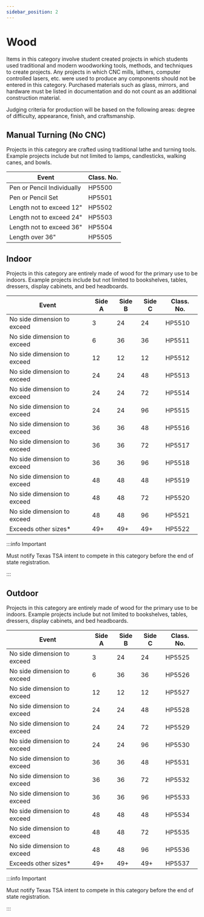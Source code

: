 ```yaml
---
sidebar_position: 2
---
```


# Wood

Items in this category involve student created projects in which students used traditional and modern woodworking tools, methods, and techniques to create projects. Any projects in which CNC mills, lathers, computer controlled lasers, etc. were used to produce any components should not be entered in this category. Purchased materials such as glass, mirrors, and hardware must be listed in documentation and do not count as an additional construction material.

Judging criteria for production will be based on the following areas: degree of difficulty, appearance, finish, and craftsmanship.

## Manual Turning (No CNC)

Projects in this category are crafted using traditional lathe and turning tools. Example projects include but not limited to lamps, candlesticks, walking canes, and bowls.

| Event                      | Class. No. |
| -------------------------- | ---------- |
| Pen or Pencil Individually | HP5500     |
| Pen or Pencil Set          | HP5501     |
| Length not to exceed 12"   | HP5502     |
| Length not to exceed 24"   | HP5503     |
| Length not to exceed 36"   | HP5504     |
| Length over 36"            | HP5505     |

## Indoor

Projects in this category are entirely made of wood for the primary use to be indoors. Example projects include but not limited to bookshelves, tables, dressers, display cabinets, and bed headboards.

| Event                       | Side A | Side B | Side C | Class. No. |
| --------------------------- | ------ | ------ | ------ | ---------- |
| No side dimension to exceed | 3      | 24     | 24     | HP5510     |
| No side dimension to exceed | 6      | 36     | 36     | HP5511     |
| No side dimension to exceed | 12     | 12     | 12     | HP5512     |
| No side dimension to exceed | 24     | 24     | 48     | HP5513     |
| No side dimension to exceed | 24     | 24     | 72     | HP5514     |
| No side dimension to exceed | 24     | 24     | 96     | HP5515     |
| No side dimension to exceed | 36     | 36     | 48     | HP5516     |
| No side dimension to exceed | 36     | 36     | 72     | HP5517     |
| No side dimension to exceed | 36     | 36     | 96     | HP5518     |
| No side dimension to exceed | 48     | 48     | 48     | HP5519     |
| No side dimension to exceed | 48     | 48     | 72     | HP5520     |
| No side dimension to exceed | 48     | 48     | 96     | HP5521     |
| Exceeds other sizes\*       | 49+    | 49+    | 49+    | HP5522     |

:::info Important

Must notify Texas TSA intent to compete in this category before the end of state registration.

:::

## Outdoor

Projects in this category are entirely made of wood for the primary use to be indoors. Example projects include but not limited to bookshelves, tables, dressers, display cabinets, and bed headboards.

| Event                       | Side A | Side B | Side C | Class. No. |
| --------------------------- | ------ | ------ | ------ | ---------- |
| No side dimension to exceed | 3      | 24     | 24     | HP5525     |
| No side dimension to exceed | 6      | 36     | 36     | HP5526     |
| No side dimension to exceed | 12     | 12     | 12     | HP5527     |
| No side dimension to exceed | 24     | 24     | 48     | HP5528     |
| No side dimension to exceed | 24     | 24     | 72     | HP5529     |
| No side dimension to exceed | 24     | 24     | 96     | HP5530     |
| No side dimension to exceed | 36     | 36     | 48     | HP5531     |
| No side dimension to exceed | 36     | 36     | 72     | HP5532     |
| No side dimension to exceed | 36     | 36     | 96     | HP5533     |
| No side dimension to exceed | 48     | 48     | 48     | HP5534     |
| No side dimension to exceed | 48     | 48     | 72     | HP5535     |
| No side dimension to exceed | 48     | 48     | 96     | HP5536     |
| Exceeds other sizes\*       | 49+    | 49+    | 49+    | HP5537     |

:::info Important

Must notify Texas TSA intent to compete in this category before the end of state registration.

:::
